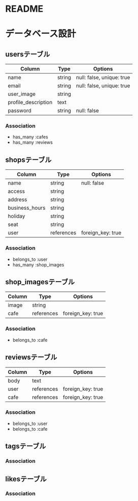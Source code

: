 # README

# データベース設計
## usersテーブル
|Column|Type|Options|
|------|----|-------|
|name|string|null: false, unique: true|
|email|string|null: false, unique: true|
|user_image|string||
|profile_description|text||
|password|string|null: false|

### Association
- has_many :cafes
- has_many :reviews

## shopsテーブル
|Column|Type|Options|
|------|----|-------|
|name|string|null: false|
|access|string||
|address|string||
|business_hours|string||
|holiday|string||
|seat|string||
|user|references|foreign_key: true|

### Association
- belongs_to :user
- has_many :shop_images

## shop_imagesテーブル
|Column|Type|Options|
|------|----|-------|
|image|string||
|cafe|references|foreign_key: true|

### Association
- belongs_to :cafe

## reviewsテーブル
|Column|Type|Options|
|------|----|-------|
|body|text||
|user|references|foreign_key: true|
|cafe|references|foreign_key: true|

### Association
- belongs_to :user
- belongs_to :cafe

## tagsテーブル

### Association

## likesテーブル

### Association